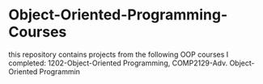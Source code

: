 # Object-Oriented-Programming-Courses
this repository contains projects from the following OOP courses I completed: 1202-Object-Oriented Programming, COMP2129-Adv. Object-Oriented Programmin
